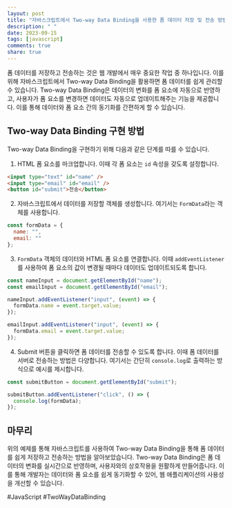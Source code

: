 ```yaml
---
layout: post
title: "자바스크립트에서 Two-way Data Binding을 사용한 폼 데이터 저장 및 전송 방법"
description: " "
date: 2023-09-15
tags: [javascript]
comments: true
share: true
---
```


폼 데이터를 저장하고 전송하는 것은 웹 개발에서 매우 중요한 작업 중 하나입니다. 이를 위해 자바스크립트에서 Two-way Data Binding을 활용하면 폼 데이터를 쉽게 관리할 수 있습니다. Two-way Data Binding은 데이터의 변화를 폼 요소에 자동으로 반영하고, 사용자가 폼 요소를 변경하면 데이터도 자동으로 업데이트해주는 기능을 제공합니다. 이를 통해 데이터와 폼 요소 간의 동기화를 간편하게 할 수 있습니다.

## Two-way Data Binding 구현 방법

Two-way Data Binding을 구현하기 위해 다음과 같은 단계를 따를 수 있습니다.

1. HTML 폼 요소를 마크업합니다. 이때 각 폼 요소는 `id` 속성을 갖도록 설정합니다.
```html
<input type="text" id="name" />
<input type="email" id="email" />
<button id="submit">전송</button>
```

2. 자바스크립트에서 데이터를 저장할 객체를 생성합니다. 여기서는 `FormData`라는 객체를 사용합니다.
```javascript
const formData = {
  name: "",
  email: ""
};
```

3. `FormData` 객체의 데이터와 HTML 폼 요소를 연결합니다. 이때 `addEventListener`를 사용하여 폼 요소의 값이 변경될 때마다 데이터도 업데이트되도록 합니다.
```javascript
const nameInput = document.getElementById("name");
const emailInput = document.getElementById("email");

nameInput.addEventListener("input", (event) => {
  formData.name = event.target.value;
});

emailInput.addEventListener("input", (event) => {
  formData.email = event.target.value;
});
```

4. Submit 버튼을 클릭하면 폼 데이터를 전송할 수 있도록 합니다. 이때 폼 데이터를 서버로 전송하는 방법은 다양합니다. 여기서는 간단히 `console.log`로 출력하는 방식으로 예시를 제시합니다.
```javascript
const submitButton = document.getElementById("submit");

submitButton.addEventListener("click", () => {
  console.log(formData);
});
```

## 마무리

위의 예제를 통해 자바스크립트를 사용하여 Two-way Data Binding을 통해 폼 데이터를 쉽게 저장하고 전송하는 방법을 알아보았습니다. Two-way Data Binding은 폼 데이터의 변화를 실시간으로 반영하며, 사용자와의 상호작용을 원활하게 만들어줍니다. 이를 통해 개발자는 데이터와 폼 요소를 쉽게 동기화할 수 있어, 웹 애플리케이션의 사용성을 개선할 수 있습니다.

#JavaScript #TwoWayDataBinding